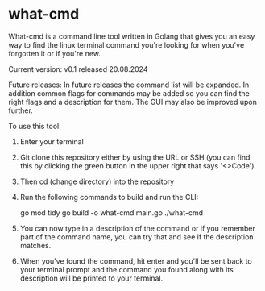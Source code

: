 # what-cmd
What-cmd is a command line tool written in Golang that gives you an easy way to find the linux terminal command you're looking for when you've forgotten it or if you're new.

Current version: v0.1 released 20.08.2024

Future releases: In future releases the command list will be expanded. In addition common flags for commands may be added so you can find the right flags and a description for them. The GUI may also be improved upon further.

To use this tool:

1. Enter your terminal

2. Git clone this repository either by using the URL or SSH (you can find this by clicking the green button in the upper right that says '<>Code').

3. Then cd (change directory) into the repository

4. Run the following commands to build and run the CLI:

   go mod tidy
   go build -o what-cmd main.go
   ./what-cmd

7. You can now type in a description of the command or if you remember part of the command name, you can try that and see if the description matches.

8. When you've found the command, hit enter and you'll be sent back to your terminal prompt and the command you found along with its description will be printed to your terminal.
